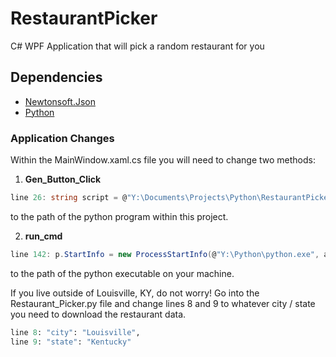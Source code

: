 # RestaurantPicker
C# WPF Application that will pick a random restaurant for you

## Dependencies
- [Newtonsoft.Json](https://www.newtonsoft.com/json)
- [Python](https://www.python.org/downloads/)

### Application Changes
Within the MainWindow.xaml.cs file you will need to change two methods:
1. **Gen_Button_Click**
```C# 
line 26: string script = @"Y:\Documents\Projects\Python\RestaurantPicker\Restaurant_Picker.py";
```
to the path of the python program within this project.

2. **run_cmd**
```C#
line 142: p.StartInfo = new ProcessStartInfo(@"Y:\Python\python.exe", args)
```
to the path of the python executable on your machine.

If you live outside of Louisville, KY, do not worry! 
Go into the Restaurant_Picker.py file and change lines 8 and 9 to whatever city / state you need to download the restaurant data.
```Python
line 8: "city": "Louisville",
line 9: "state": "Kentucky"
```
